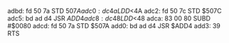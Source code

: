 adbd: fd 50 7a  STD    $507A
adc0: dc 4a     LDD    <$4A
adc2: fd 50 7c  STD    $507C
adc5: bd ad d4  JSR    $ADD4
adc8: dc 48     LDD    <$48
adca: 83 00 80  SUBD   #$0080
adcd: fd 50 7a  STD    $507A
add0: bd ad d4  JSR    $ADD4
add3: 39        RTS
